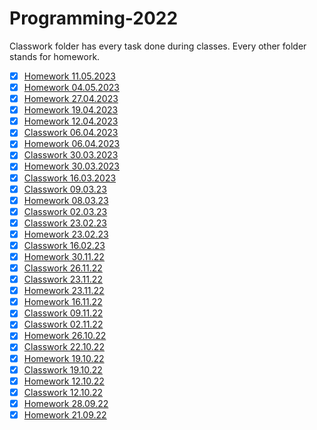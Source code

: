 # Programming-2022

Classwork folder has every task done during classes.
Every other folder stands for homework.

- [x] [Homework 11.05.2023](11.05/)
- [x] [Homework 04.05.2023](03.05/)
- [x] [Homework 27.04.2023](/27.04/)
- [x] [Homework 19.04.2023](/18.04/)
- [x] [Homework 12.04.2023](/11.04/)
- [x] [Classwork 06.04.2023](Classwork/06.04/)
- [x] [Homework 06.04.2023](06.04/)
- [x] [Classwork 30.03.2023](Classwork/30.03/)
- [x] [Homework 30.03.2023](30.03/)
- [x] [Classwork 16.03.2023](Classwork/16.03/)
- [x] [Classwork 09.03.23](Classwork/09.03)
- [x] [Homework 08.03.23](08.03/)
- [x] [Classwork 02.03.23](Classwork/02.03/)
- [x] [Classwork 23.02.23](Classwork/23.02/)
- [x] [Homework 23.02.23](23.02/)
- [x] [Classwork 16.02.23](Classwork/16.02/)
- [x] [Homework 30.11.22](30.11/)
- [x] [Classwork 26.11.22](Classwork/Project26.11/)
- [x] [Classwork 23.11.22](Classwork/Project23.11/)
- [x] [Homework 23.11.22](23.11/Project23.11/)
- [x] [Homework 16.11.22](09.11/)
- [x] [Classwork 09.11.22](Classwork/09.11/)
- [x] [Classwork 02.11.22](Classwork/02.11/)
- [x] [Homework 26.10.22](26.10/)
- [x] [Classwork 22.10.22](Classwork/Project22.10/)
- [x] [Homework 19.10.22](19.10/)
- [x] [Classwork 19.10.22](Classwork/Classwork1/)
- [x] [Homework 12.10.22](12.10/)
- [x] [Classwork 12.10.22](Classwork/12.10/)
- [x] [Homework 28.09.22](28.09/)
- [x] [Homework 21.09.22](21.09/)